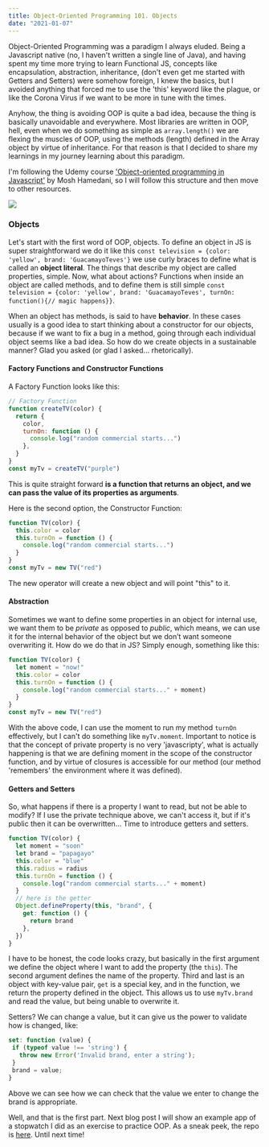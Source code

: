 ```yaml
---
title: Object-Oriented Programming 101. Objects
date: "2021-01-07"
---
```


Object-Oriented Programming was a paradigm I always eluded. Being a Javascript native (no, I haven't written a single line of Java), and having spent my time more trying to learn Functional JS, concepts like encapsulation, abstraction, inheritance, (don't even get me started with Getters and Setters) were somehow foreign, I knew the basics, but I avoided anything that forced me to use the 'this' keyword like the plague, or like the Corona Virus if we want to be more in tune with the times.

Anyhow, the thing is avoiding OOP is quite a bad idea, because the thing is basically unavoidable and everywhere. Most libraries are written in OOP, hell, even when we do something as simple as `array.length()` we are flexing the muscles of OOP, using the methods (length) defined in the Array object by virtue of inheritance. For that reason is that I decided to share my learnings in my journey learning about this paradigm.

I'm following the Udemy course ['Object-oriented programming in Javascript'](https://codewithmosh.com/p/object-oriented-programming-in-javascript) by Mosh Hamedani, so I will follow this structure and then move to other resources.

![](https://www.miltonmarketing.com/wp-content/uploads/2018/04/oopconceptimage15345345.png)

### Objects

Let's start with the first word of OOP, objects. To define an object in JS is super straightforward we do it like this `const television = {color: 'yellow', brand: 'GuacamayoTeves'}` we use curly braces to define what is called an **object literal**. The things that describe my object are called properties, simple. Now, what about actions? Functions when inside an object are called methods, and to define them is still simple `const television = {color: 'yellow', brand: 'GuacamayoTeves', turnOn: function(){// magic happens}}`.

When an object has methods, is said to have **behavior**. In these cases usually is a good idea to start thinking about a constructor for our objects, because if we want to fix a bug in a method, going through each individual object seems like a bad idea. So how do we create objects in a sustainable manner? Glad you asked (or glad I asked... rhetorically).

#### Factory Functions and Constructor Functions

A Factory Function looks like this:

```javascript
// Factory Function
function createTV(color) {
  return {
    color,
    turnOn: function () {
      console.log("random commercial starts...")
    },
  }
}
const myTv = createTV("purple")
```

This is quite straight forward **is a function that returns an object, and we can pass the value of its properties as arguments**.

Here is the second option, the Constructor Function:

```javascript
function TV(color) {
  this.color = color
  this.turnOn = function () {
    console.log("random commercial starts...")
  }
}
const myTv = new TV("red")
```

The new operator will create a new object and will point "this" to it.

#### Abstraction

Sometimes we want to define some properties in an object for internal use, we want them to be _private_ as opposed to _public_, which means, we can use it for the internal behavior of the object but we don’t want someone overwriting it. How do we do that in JS? Simply enough, something like this:

```javascript
function TV(color) {
  let moment = "now!"
  this.color = color
  this.turnOn = function () {
    console.log("random commercial starts..." + moment)
  }
}
const myTv = new TV("red")
```

With the above code, I can use the moment to run my method `turnOn` effectively, but I can't do something like `myTv.moment`. Important to notice is that the concept of private property is no very 'javascripty', what is actually happening is that we are defining moment in the scope of the constructor function, and by virtue of closures is accessible for our method (our method 'remembers' the environment where it was defined).

#### Getters and Setters

So, what happens if there is a property I want to read, but not be able to modify? If I use the private technique above, we can't access it, but if it's public then it can be overwritten... Time to introduce getters and setters.

```javascript
function TV(color) {
  let moment = "soon"
  let brand = "papagayo"
  this.color = "blue"
  this.radius = radius
  this.turnOn = function () {
    console.log("random commercial starts..." + moment)
  }
  // here is the getter
  Object.defineProperty(this, "brand", {
    get: function () {
      return brand
    },
  })
}
```

I have to be honest, the code looks crazy, but basically in the first argument we define the object where I want to add the property (the `this`). The second argument defines the name of the property. Third and last is an object with key-value pair, `get` is a special key, and in the function, we return the property defined in the object. This allows us to use `myTv.brand` and read the value, but being unable to overwrite it.

Setters? We can change a value, but it can give us the power to validate how is changed, like:

```javascript
set: function (value) {
 if (typeof value !== 'string') {
   throw new Error('Invalid brand, enter a string');
 }
 brand = value;
}
```

Above we can see how we can check that the value we enter to change the brand is appropriate.

Well, and that is the first part. Next blog post I will show an example app of a stopwatch I did as an exercise to practice OOP. As a sneak peek, the repo is [here](https://github.com/Ceheiss/oop-stopwatch). Until next time!
